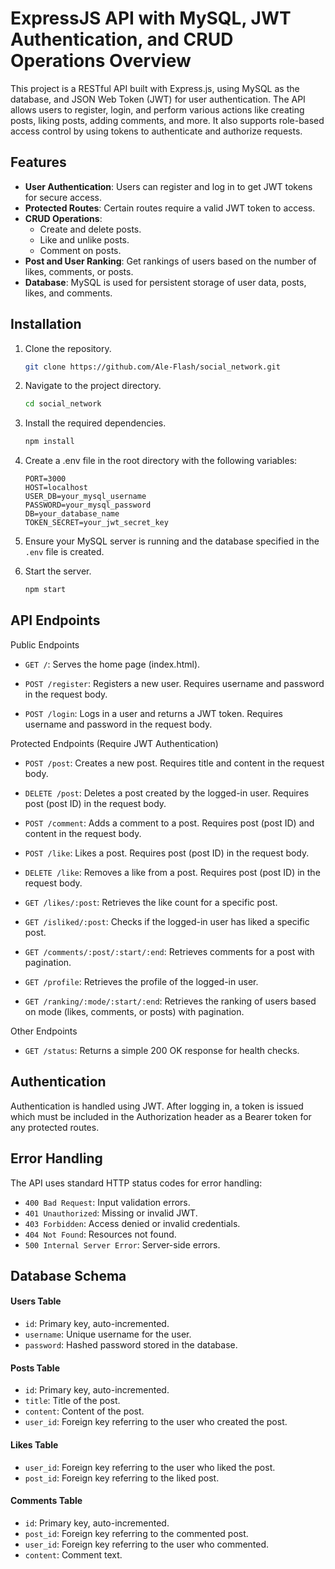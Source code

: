 # ExpressJS API with MySQL, JWT Authentication, and CRUD Operations Overview

This project is a RESTful API built with Express.js, using MySQL as the database, and JSON Web Token (JWT) for user authentication. The API allows users to register, login, and perform various actions like creating posts, liking posts, adding comments, and more. It also supports role-based access control by using tokens to authenticate and authorize requests.

## Features

- **User Authentication**: Users can register and log in to get JWT tokens for secure access.
- **Protected Routes**: Certain routes require a valid JWT token to access.
- **CRUD Operations**:
    - Create and delete posts.
    - Like and unlike posts.
    - Comment on posts.
- **Post and User Ranking**: Get rankings of users based on the number of likes, comments, or posts.
- **Database**: MySQL is used for persistent storage of user data, posts, likes, and comments.

## Installation

1. Clone the repository.
    ```bash
    git clone https://github.com/Ale-Flash/social_network.git
    ```

2. Navigate to the project directory.
    ```bash
    cd social_network
    ```

3. Install the required dependencies.
    ```bash
    npm install
    ```

4. Create a .env file in the root directory with the following variables:
    ```env
    PORT=3000
    HOST=localhost
    USER_DB=your_mysql_username
    PASSWORD=your_mysql_password
    DB=your_database_name
    TOKEN_SECRET=your_jwt_secret_key
    ```

5. Ensure your MySQL server is running and the database specified in the `.env` file is created.

6. Start the server.
    ```bash
    npm start
    ```

## API Endpoints
Public Endpoints

- `GET /`: Serves the home page (index.html).

- `POST /register`: Registers a new user. Requires username and password in the request body.

- `POST /login`: Logs in a user and returns a JWT token. Requires username and password in the request body.

Protected Endpoints (Require JWT Authentication)

- `POST /post`: Creates a new post. Requires title and content in the request body.

- `DELETE /post`: Deletes a post created by the logged-in user. Requires post (post ID) in the request body.

- `POST /comment`: Adds a comment to a post. Requires post (post ID) and content in the request body.

- `POST /like`: Likes a post. Requires post (post ID) in the request body.

- `DELETE /like`: Removes a like from a post. Requires post (post ID) in the request body.

- `GET /likes/:post`: Retrieves the like count for a specific post.

- `GET /isliked/:post`: Checks if the logged-in user has liked a specific post.

- `GET /comments/:post/:start/:end`: Retrieves comments for a post with pagination.

- `GET /profile`: Retrieves the profile of the logged-in user.

- `GET /ranking/:mode/:start/:end`: Retrieves the ranking of users based on mode (likes, comments, or posts) with pagination.

Other Endpoints

- `GET /status`: Returns a simple 200 OK response for health checks.

## Authentication

Authentication is handled using JWT. After logging in, a token is issued which must be included in the Authorization header as a Bearer token for any protected routes.

## Error Handling

The API uses standard HTTP status codes for error handling:

- `400 Bad Request`: Input validation errors.
- `401 Unauthorized`: Missing or invalid JWT.
- `403 Forbidden`: Access denied or invalid credentials.
- `404 Not Found`: Resources not found.
- `500 Internal Server Error`: Server-side errors.

## Database Schema
#### Users Table

- `id`: Primary key, auto-incremented.
- `username`: Unique username for the user.
- `password`: Hashed password stored in the database.

#### Posts Table

- `id`: Primary key, auto-incremented.
- `title`: Title of the post.
- `content`: Content of the post.
- `user_id`: Foreign key referring to the user who created the post.

#### Likes Table

- `user_id`: Foreign key referring to the user who liked the post.
- `post_id`: Foreign key referring to the liked post.

#### Comments Table

- `id`: Primary key, auto-incremented.
- `post_id`: Foreign key referring to the commented post.
- `user_id`: Foreign key referring to the user who commented.
- `content`: Comment text.
